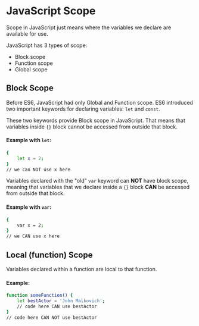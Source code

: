 # JavaScript Scope

Scope in JavaScript just means where the variables we declare are available for use.

JavaScript has 3 types of scope:

- Block scope
- Function scope
- Global scope

## Block Scope

Before ES6, JavaScript had only Global and Function scope. ES6 introduced two important keywords for declaring variables: `let` and `const`.

These two keywords provide Block scope in JavaScript. That means that variables inside `{}` block cannot be accessed from outside that block.

#### Example with `let`:

```sh
{
    let x = 2;
}
// we can NOT use x here
```

Variables declared with the "old" `var` keyword can **NOT** have block scope, meaning that variables that we declare inside a `{}` block **CAN** be accessed from outside that block.

#### Example with `var`:

```sh
{
    var x = 2;
}
// we CAN use x here
```

## Local (function) Scope

Variables declared within a function are local to that function.

#### Example:

```sh
function someFunction() {
    let bestActor = 'John Malkovich';
    // code here CAN use bestActor
}
// code here CAN NOT use bestActor
```
